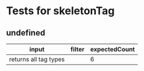 # Tests for skeletonTag

## undefined

| input                 | filter | expectedCount |
| --------------------- | ------ | ------------- |
| returns all tag types |        | 6             |